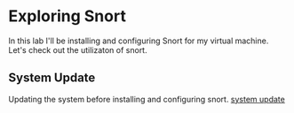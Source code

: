 # Exploring Snort

In this lab I'll be installing and configuring Snort for my virtual machine. Let's check out the utilizaton of snort.

## System Update

Updating the system before installing and configuring snort.
[system update](./images%206/system%20update.png)